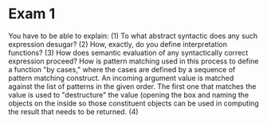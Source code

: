 # Exam 1

You have to be able to explain: (1) To
what abstract syntactic does any such expression desugar?
(2) How, exactly, do you define interpretation functions?
(3) How does semantic evaluation of any syntactically
correct expression proceed? How is pattern matching used
in this process to define a function "by cases," where
the cases are defined by a sequence of pattern matching
construct. An incoming argument value is matched against
the list of patterns in the given order. The first one
that matches the value is used to "destructure" the value
(opening the box and naming the objects on the inside so
those constituent objects can be used in computing the
result that needs to be returned. (4)
